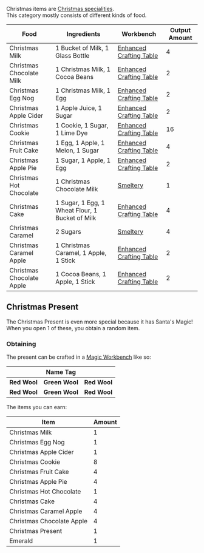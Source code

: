 Christmas items are [Christmas specialities](https://github.com/Slimefun/Slimefun4/wiki/Christmas-Seasonal-Category).<br> This category mostly consists of different kinds of food.

| Food                      | Ingredients                                     | Workbench                                                                                     | Output Amount |
| ------------------------- | ----------------------------------------------- | --------------------------------------------------------------------------------------------- | ------------- |
| Christmas Milk            | 1 Bucket of Milk, 1 Glass Bottle                | [Enhanced Crafting Table](https://github.com/Slimefun/Slimefun4/wiki/Enhanced-Crafting-Table) | 4             |
| Christmas Chocolate Milk  | 1 Christmas Milk, 1 Cocoa Beans                 | [Enhanced Crafting Table](https://github.com/Slimefun/Slimefun4/wiki/Enhanced-Crafting-Table) | 2             |
| Christmas Egg Nog         | 1 Christmas Milk, 1 Egg                         | [Enhanced Crafting Table](https://github.com/Slimefun/Slimefun4/wiki/Enhanced-Crafting-Table) | 2             |
| Christmas Apple Cider     | 1 Apple Juice, 1 Sugar                          | [Enhanced Crafting Table](https://github.com/Slimefun/Slimefun4/wiki/Enhanced-Crafting-Table) | 2             |
| Christmas Cookie          | 1 Cookie, 1 Sugar, 1 Lime Dye                   | [Enhanced Crafting Table](https://github.com/Slimefun/Slimefun4/wiki/Enhanced-Crafting-Table) | 16            |
| Christmas Fruit Cake      | 1 Egg, 1 Apple, 1 Melon, 1 Sugar                | [Enhanced Crafting Table](https://github.com/Slimefun/Slimefun4/wiki/Enhanced-Crafting-Table) | 4             |
| Christmas Apple Pie       | 1 Sugar, 1 Apple, 1 Egg                         | [Enhanced Crafting Table](https://github.com/Slimefun/Slimefun4/wiki/Enhanced-Crafting-Table) | 2             |
| Christmas Hot Chocolate   | 1 Christmas Chocolate Milk                      | [Smeltery](https://github.com/Slimefun/Slimefun4/wiki/Smeltery)                               | 1             |
| Christmas Cake            | 1 Sugar, 1 Egg, 1 Wheat Flour, 1 Bucket of Milk | [Enhanced Crafting Table](https://github.com/Slimefun/Slimefun4/wiki/Enhanced-Crafting-Table) | 4             |
| Christmas Caramel         | 2 Sugars                                        | [Smeltery](https://github.com/Slimefun/Slimefun4/wiki/Smeltery)                               | 4             |
| Christmas Caramel Apple   | 1 Christmas Caramel, 1 Apple, 1 Stick           | [Enhanced Crafting Table](https://github.com/Slimefun/Slimefun4/wiki/Enhanced-Crafting-Table) | 2             |
| Christmas Chocolate Apple | 1 Cocoa Beans, 1 Apple, 1 Stick                 | [Enhanced Crafting Table](https://github.com/Slimefun/Slimefun4/wiki/Enhanced-Crafting-Table) | 2             |


## Christmas Present
The Christmas Present is even more special because it has Santa's Magic!<br> When you open 1 of these, you obtain a random item.

### Obtaining
The present can be crafted in a [Magic Workbench](https://github.com/Slimefun/Slimefun4/wiki/Magic-Workbench) like so:


|              | Name Tag       |              |
| ------------ | -------------- | ------------ |
| **Red Wool** | **Green Wool** | **Red Wool** |
| **Red Wool** | **Green Wool** | **Red Wool** |

The items you can earn:

| Item                      | Amount |
| ------------------------- | ------ |
| Christmas Milk            | 1      |
| Christmas Egg Nog         | 1      |
| Christmas Apple Cider     | 1      |
| Christmas Cookie          | 8      |
| Christmas Fruit Cake      | 4      |
| Christmas Apple Pie       | 4      |
| Christmas Hot Chocolate   | 1      |
| Christmas Cake            | 4      |
| Christmas Caramel Apple   | 4      |
| Christmas Chocolate Apple | 4      |
| Christmas Present         | 1      |
| Emerald                   | 1      |
